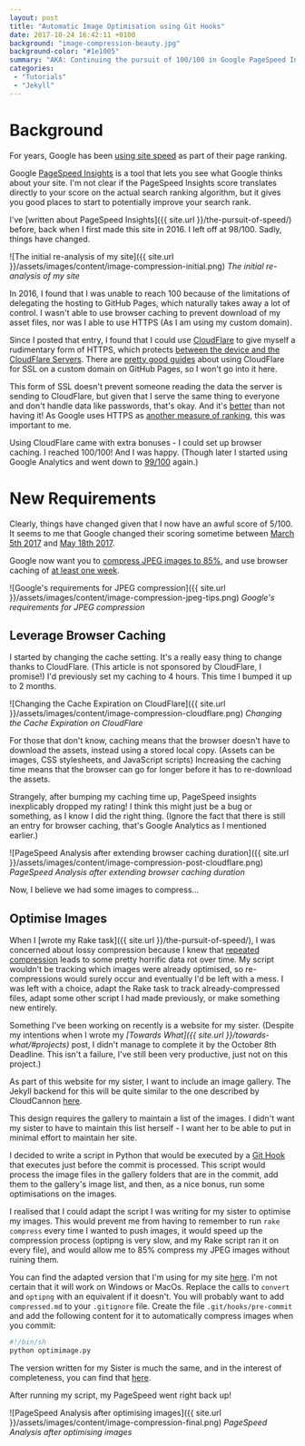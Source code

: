 ```yaml
---
layout: post
title: "Automatic Image Optimisation using Git Hooks"
date: 2017-10-24 16:42:11 +0100
background: "image-compression-beauty.jpg"
background-color: "#1e1005"
summary: "AKA: Continuing the pursuit of 100/100 in Google PageSpeed Insights."
categories:
 - "Tutorials"
 - "Jekyll"
---
```


Background
==========

For years, Google has been 
[using site speed](https://webmasters.googleblog.com/2010/04/using-site-speed-in-web-search-ranking.html) 
as part of their page ranking.
 
Google [PageSpeed Insights](https://developers.google.com/speed/pagespeed/insights/)
is a tool that lets you see what Google thinks about your site. 
I'm not clear if the PageSpeed Insights score translates directly
to your score on the actual search ranking algorithm,
but it gives you good places to start to potentially improve your search rank.

I've [written about PageSpeed Insights]({{ site.url }}/the-pursuit-of-speed/) before,
back when I first made this site in 2016. I left off at 98/100.
Sadly, things have changed.

![The initial re-analysis of my site]({{ site.url }}/assets/images/content/image-compression-initial.png)
*The initial re-analysis of my site*

In 2016, I found that I was unable to reach 100
because of the limitations of delegating the hosting to GitHub Pages,
which naturally takes away a lot of control.
I wasn't able to use browser caching to prevent download of my asset files,
nor was I able to use HTTPS (As I am using my custom domain).

Since I posted that entry, 
I found that I could use [CloudFlare](https://www.cloudflare.com)
to give myself a rudimentary form of HTTPS, which protects 
[between the device and the CloudFlare Servers](https://blog.cloudflare.com/content/images/illustration-flexible-ssl.png).
There are [pretty good guides](https://blog.webjeda.com/jekyll-ssl/#ssl-on-custom-domain)
about using CloudFlare for SSL on a custom domain on GitHub Pages,
so I won't go into it here.

This form of SSL doesn't prevent someone reading the data the server is sending to
CloudFlare, but given that I serve the same thing to everyone and don't handle
data like passwords, that's okay.
And it's [better](https://www.troyhunt.com/cloudflare-ssl-and-unhealthy-security-absolutism/#whyyoushouldbeusingcloudflare) than not having it!
As Google uses HTTPS as [another measure of ranking](https://webmasters.googleblog.com/2014/08/https-as-ranking-signal.html), 
this was important to me.

Using CloudFlare came with extra bonuses - I could set up browser caching.
I reached 100/100! And I was happy. 
(Though later I started using Google Analytics and went down to [99/100](https://stackoverflow.com/questions/29162881/) again.)

New Requirements
================

Clearly, things have changed given that I now have an awful score of 5/100.
It seems to me that Google changed their scoring sometime between
[March 5th 2017](http://web.archive.org/web/20170305044027/https://developers.google.com/speed/docs/insights/OptimizeImages)
and [May 18th 2017](http://web.archive.org/web/20170516170210/https://developers.google.com/speed/docs/insights/OptimizeImages).

Google now want you to [compress JPEG images to 85%](https://developers.google.com/speed/docs/insights/OptimizeImages),
and use browser caching of [at least one week](https://developers.google.com/speed/docs/insights/LeverageBrowserCaching).
 
![Google's requirements for JPEG compression]({{ site.url }}/assets/images/content/image-compression-jpeg-tips.png)
*Google's requirements for JPEG compression*

Leverage Browser Caching
------------------------

I started by changing the cache setting.
It's a really easy thing to change thanks to CloudFlare.
(This article is not sponsored by CloudFlare, I promise!)
I'd previously set my caching to 4 hours. This time I bumped it up to 2 months.

![Changing the Cache Expiration on CloudFlare]({{ site.url }}/assets/images/content/image-compression-cloudflare.png)
*Changing the Cache Expiration on CloudFlare*

For those that don't know, caching means that the browser doesn't have to
download the assets, instead using a stored local copy. 
(Assets can be images, CSS stylesheets, and JavaScript scripts)
Increasing the caching time means that the browser can go for longer
before it has to re-download the assets.

Strangely, after bumping my caching time up,
PageSpeed insights inexplicably dropped my rating!
I think this might just be a bug or something, as I know I did the right thing.
(Ignore the fact that there is still an entry for browser caching,
that's Google Analytics as I mentioned earlier.)

![PageSpeed Analysis after extending browser caching duration]({{ site.url }}/assets/images/content/image-compression-post-cloudflare.png)
*PageSpeed Analysis after extending browser caching duration*

Now, I believe we had some images to compress...

Optimise Images
---------------

When I [wrote my Rake task]({{ site.url }}/the-pursuit-of-speed/),
I was concerned about lossy compression because I knew that
[repeated compression](https://www.youtube.com/watch?v=NssbjwuWYYI)
leads to some pretty horrific data rot over time.
My script wouldn't be tracking which images were already optimised,
so re-compressions would surely occur and eventually I'd be left with a mess.
I was left with a choice, adapt the Rake task to track already-compressed
files, adapt some other script I had made previously,
or make something new entirely.

Something I've been working on recently is a website for my sister.
(Despite my intentions when I wrote my *[Towards What]({{ site.url }}/towards-what/#projects)*
post, I didn't manage to complete it by the October 8th Deadline.
This isn't a failure, I've still been very productive, just not on this project.)

As part of this website for my sister, I want to include an image gallery.
The Jekyll backend for this will be quite similar to the one described by
CloudCannon [here](https://learn.cloudcannon.com/jekyll/photo-gallery/).

This design requires the gallery to maintain a list of the images.
I didn't want my sister to have to maintain this list herself -
I want her to be able to put in minimal effort to maintain her site.

I decided to write a script in Python that would be executed by a
[Git Hook](https://git-scm.com/book/gr/v2/Customizing-Git-Git-Hooks)
that executes just before the commit is processed. 
This script would process the image files in the gallery folders
that are in the commit, add them to the gallery's image list,
and then, as a nice bonus, run some optimisations on the images.

I realised that I could adapt the script I was writing for my sister to optimise my images.
This would prevent me from having to remember to run `rake compress` every
time I wanted to push images, it would speed up the compression process
(optipng is very slow, and my Rake script ran it on every file),
and would allow me to 85% compress my JPEG images without ruining them.

You can find the adapted version that I'm using for my site [here](https://raw.githubusercontent.com/Jetroid/jetroid.github.io/master/optimimage.py).
I'm not certain that it will work on Windows or MacOs.
Replace the calls to `convert` and `optipng` with an equivalent if it doesn't.
You will probably want to add `compressed.md` to your `.gitignore` file.
Create the file `.git/hooks/pre-commit` and add the following content for it
to automatically compress images when you commit:

```bash
#!/bin/sh
python optimimage.py
```

The version written for my Sister is much the same, and in the interest of
completeness, you can find that [here](https://raw.githubusercontent.com/amberroseholt/amberroseholt.github.io/master/optimimage.py).

After running my script, my PageSpeed went right back up!

![PageSpeed Analysis after optimising images]({{ site.url }}/assets/images/content/image-compression-final.png)
*PageSpeed Analysis after optimising images*
